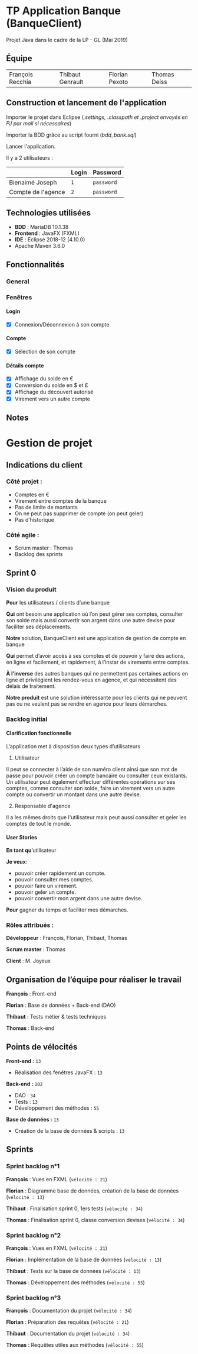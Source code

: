 # TP Application Banque (BanqueClient)
Projet Java dans le cadre de la LP - GL (Mai 2019)
## Équipe
| | | | |
|-|-|-|-|
| François Recchia | Thibaut Genrault | Florian Pexoto | Thomas Deiss |


## Construction et lancement de l'application
Importer le projet dans Eclipse (*.settings, .classpath et .project envoyés en PJ par mail si nécessaires*)

Importer la BDD grâce au script fourni (*bdd_bank.sql*)

Lancer l'application. 

Il y a 2 utilisateurs :

|                  |Login |Password  |
|------------------|------|----------|
|Bienaimé Joseph   |`1`	|`password`|
|Compte de l'agence|`2`   |`password`|

## Technologies utilisées
- **BDD** : MariaDB 10.1.38
- **Frontend** : JavaFX (FXML)
- **IDE** : Eclipse 2018-12 (4.10.0)
- Apache Maven 3.6.0
## Fonctionnalités

### General
### Fenêtres
#### Login
- [x] Connexion/Déconnexion à son compte
#### Compte
- [x] Sélection de son compte
#### Détails compte
- [x] Affichage du solde en €
- [x] Conversion du solde en $ et £ 
- [x] Affichage du découvert autorisé
- [x] Virement vers un autre compte
## Notes



# Gestion de projet

## Indications du client
### Côté projet : 
- Comptes en €
- Virement entre comptes de la banque
- Pas de limite de montants
- On ne peut pas supprimer de compte (on peut geler)
- Pas d’historique
### Côté agile :
- Scrum master : Thomas
- Backlog des sprints
## Sprint 0
### Vision du produit

**Pour** les utilisateurs / clients d’une banque

**Qui** ont besoin une application où l’on peut gérer ses comptes, consulter son solde mais aussi convertir son argent dans une autre devise pour faciliter ses déplacements.

**Notre** solution, BanqueClient est une application de gestion de compte en banque

**Qui** permet d’avoir accès à ses comptes et de pouvoir y faire des actions, en ligne et facilement, et rapidement, à l’instar de virements entre comptes.

**À l’inverse** des autres banques qui ne permettent pas certaines actions en ligne et privilégient les rendez-vous en agence, et qui nécessitent des délais de traitement.

**Notre produit** est une solution intéressante pour les clients qui ne peuvent pas ou ne veulent pas se rendre en agence pour leurs démarches.

### Backlog initial

#### Clarification fonctionnelle

L’application met à disposition deux types d’utilisateurs 


1. Utilisateur 

Il peut se connecter à l’aide de son numéro client ainsi que son mot de passe pour pouvoir créer un compte bancaire ou consulter ceux existants. Un utilisateur peut également effectuer différentes opérations sur ses comptes, comme consulter son solde, faire un virement vers un autre compte ou convertir un montant dans une autre devise.

2. Responsable d'agence

Il a les mêmes droits que l'utilisateur mais peut aussi consulter et geler les comptes de tout le monde.

#### User Stories

**En tant qu**’utilisateur

**Je veux**:

-	pouvoir créer rapidement un compte. 
-	pouvoir consulter mes comptes.
-	pouvoir faire un virement.
-	pouvoir geler un compte.
-	pouvoir convertir mon argent dans une autre devise.

**Pour** gagner du temps et faciliter mes démarches.

### Rôles attribués :

**Développeur** : François, Florian, Thibaut, Thomas

**Scrum master** : Thomas

**Client** : M. Joyeux


## Organisation de l’équipe pour réaliser le travail

**François** : Front-end

**Florian** : Base de données + Back-end (DAO)

**Thibaut** : Tests métier & tests techniques

**Thomas** : Back-end

## Points de vélocités
**Front-end :** `13`

-	Réalisation des fenêtres JavaFX : `13`

**Back-end :** `102`

-	DAO : `34`
-	Tests : `13`
-	Développement des méthodes : `55`

**Base de données :** `13`

-	Création de la base de données & scripts : `13`



## Sprints
### Sprint backlog n°1

**François** : Vues en FXML (`vélocité : 21`)

**Florian** : Diagramme base de données, création de la base de données (`vélocité : 13`)

**Thibaut** : Finalisation sprint 0, 1ers tests (`vélocité : 34`)

**Thomas** : Finalisation sprint 0, classe conversion devises (`vélocité : 34`)


### Sprint backlog n°2

**François** : Vues en FXML (`vélocité : 21`)

**Florian** : Implémentation de la base de données (`vélocité : 13`)

**Thibaut** : Tests sur la base de données (`vélocité : 13`)

**Thomas** : Développement des méthodes (`vélocité : 55`)


### Sprint backlog n°3

**François** : Documentation du projet (`vélocité : 34`)

**Florian** : Préparation des requêtes (`vélocité : 21`)

**Thibaut** : Documentation du projet (`vélocité : 34`)

**Thomas** : Requêtes utiles aux méthodes (`vélocité : 55`)
